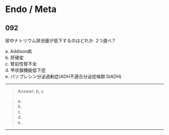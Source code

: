<!--
Filename: 	Endo-Meta.md
Project: 	/Users/shume/Developer/physician/GeneralPractitioner/QB
Author: 	shumez <https://github.com/shumez>
Created: 	2019-04-22 21:06:4
Modified: 	2019-08-16 16:19:5
-----
Copyright (c) 2019 shumez
-->

# Endo / Meta

<!-- ## Contents

1. [...](#)
    1. [...](#) -->

## 092

尿中ナトリウム排池量が低下するのはどれか. 2つ選べ.?

a. Addison病  
b. 肝硬変  
c. 腎前性腎不全  
d. 甲状腺機能低下症  
e. バソプレシン分泌過剰症(ADH不適合分泌症候群:SIADH)  

-------------------------------------------------------------

> Answer: b, c

> a.   
> b.   
> c.   
> d.   
> e.  

-------------------------------------------------------------


## 


<!--
## 

?

a.   
b.   
c.   
d.   
e.  

-------------------------------------------------------------

> Answer: 

> a.   
> b.   
> c.   
> d.   
> e.  

-------------------------------------------------------------
-->

##


<!-- <style type="text/css">
	img{width: 50%; float: right;}
</style> -->